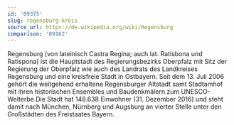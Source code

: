 ```yaml
---
id: '09375'
slug: regensburg-kreis
source_url: https://de.wikipedia.org/wiki/Regensburg
comparison: '09162'
---
```


Regensburg (von lateinisch Castra Regina; auch lat. Ratisbona und Ratispona) ist die Hauptstadt des Regierungsbezirks Oberpfalz mit Sitz der Regierung der Oberpfalz wie auch des Landrats des Landkreises Regensburg und eine kreisfreie Stadt in Ostbayern. Seit dem 13. Juli 2006 gehört die weitgehend erhaltene Regensburger Altstadt samt Stadtamhof mit ihren historischen Ensembles und Baudenkmälern zum UNESCO-Welterbe.Die Stadt hat 148.638 Einwohner (31. Dezember 2016) und steht damit nach München, Nürnberg und Augsburg an vierter Stelle unter den Großstädten des Freistaates Bayern.
